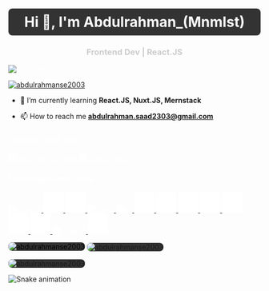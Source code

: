 <h1 align="center" style="color:white; background-color:#333; padding:10px; border-radius:8px;">Hi 👋, I'm Abdulrahman_(Mnmlst)</h1>
<h3 align="center" style="color:#ccc;">Frontend Dev | React.JS</h3>

<p align="left" style="color:white;"> <img src="https://komarev.com/ghpvc/?username=abdulrahmanse2003&label=Profile%20views&color=0e75b6&style=flat" alt="abdulrahmanse2003" /> </p>

<p align="left" style="color:white;"> <a href="https://github.com/ryo-ma/github-profile-trophy"><img src="https://github-profile-trophy.vercel.app/?username=abdulrahmanse2003" alt="abdulrahmanse2003" /></a> </p>

- 🌱 I’m currently learning **React.JS, Nuxt.JS, Mernstack**

- 📫 How to reach me **abdulrahman.saad2303@gmail.com**

<h3 align="left" style="color:white;">Connect with me:</h3>
<p align="left">
  <a href="https://linkedin.com/in/abdulrahman saad" target="blank"><img align="center" src="https://raw.githubusercontent.com/rahuldkjain/github-profile-readme-generator/master/src/images/icons/Social/linked-in-alt.svg" alt="abdulrahman saad" height="30" width="40" style="filter: brightness(0) invert(1);" /></a>
  <a href="https://instagram.com/_abdulr_hman" target="blank"><img align="center" src="https://raw.githubusercontent.com/rahuldkjain/github-profile-readme-generator/master/src/images/icons/Social/instagram.svg" alt="_abdulr_hman" height="30" width="40" style="filter: brightness(0) invert(1);" /></a>
</p>

<h3 align="left" style="color:white;">Languages and Tools:</h3>
<p align="left">
  <a href="https://www.arduino.cc/" target="_blank" rel="noreferrer"> <img src="https://cdn.worldvectorlogo.com/logos/arduino-1.svg" alt="arduino" width="40" height="40" style="filter: brightness(0) invert(1);" /> </a>
  <a href="https://getbootstrap.com" target="_blank" rel="noreferrer"> <img src="https://raw.githubusercontent.com/devicons/devicon/master/icons/bootstrap/bootstrap-plain-wordmark.svg" alt="bootstrap" width="40" height="40" style="filter: brightness(0) invert(1);" /> </a>
  <a href="https://www.w3schools.com/css/" target="_blank" rel="noreferrer"> <img src="https://raw.githubusercontent.com/devicons/devicon/master/icons/css3/css3-original-wordmark.svg" alt="css3" width="40" height="40" style="filter: brightness(0) invert(1);" /> </a>
  <a href="https://www.figma.com/" target="_blank" rel="noreferrer"> <img src="https://www.vectorlogo.zone/logos/figma/figma-icon.svg" alt="figma" width="40" height="40" style="filter: brightness(0) invert(1);" /> </a>
  <a href="https://git-scm.com/" target="_blank" rel="noreferrer"> <img src="https://www.vectorlogo.zone/logos/git-scm/git-scm-icon.svg" alt="git" width="40" height="40" style="filter: brightness(0) invert(1);" /> </a>
  <a href="https://www.w3.org/html/" target="_blank" rel="noreferrer"> <img src="https://raw.githubusercontent.com/devicons/devicon/master/icons/html5/html5-original-wordmark.svg" alt="html5" width="40" height="40" style="filter: brightness(0) invert(1);" /> </a>
  <a href="https://developer.mozilla.org/en-US/docs/Web/JavaScript" target="_blank" rel="noreferrer"> <img src="https://raw.githubusercontent.com/devicons/devicon/master/icons/javascript/javascript-original.svg" alt="javascript" width="40" height="40" style="filter: brightness(0) invert(1);" /> </a>
  <a href="https://www.linux.org/" target="_blank" rel="noreferrer"> <img src="https://raw.githubusercontent.com/devicons/devicon/master/icons/linux/linux-original.svg" alt="linux" width="40" height="40" style="filter: brightness(0) invert(1);" /> </a>
  <a href="https://www.mongodb.com/" target="_blank" rel="noreferrer"> <img src="https://raw.githubusercontent.com/devicons/devicon/master/icons/mongodb/mongodb-original-wordmark.svg" alt="mongodb" width="40" height="40" style="filter: brightness(0) invert(1);" /> </a>
  <a href="https://www.photoshop.com/en" target="_blank" rel="noreferrer"> <img src="https://raw.githubusercontent.com/devicons/devicon/master/icons/photoshop/photoshop-line.svg" alt="photoshop" width="40" height="40" style="filter: brightness(0) invert(1);" /> </a>
  <a href="https://www.python.org" target="_blank" rel="noreferrer"> <img src="https://raw.githubusercontent.com/devicons/devicon/master/icons/python/python-original.svg" alt="python" width="40" height="40" style="filter: brightness(0) invert(1);" /> </a>
  <a href="https://reactjs.org/" target="_blank" rel="noreferrer"> <img src="https://raw.githubusercontent.com/devicons/devicon/master/icons/react/react-original-wordmark.svg" alt="react" width="40" height="40" style="filter: brightness(0) invert(1);" /> </a>
  <a href="https://tailwindcss.com/" target="_blank" rel="noreferrer"> <img src="https://www.vectorlogo.zone/logos/tailwindcss/tailwindcss-icon.svg" alt="tailwind" width="40" height="40" style="filter: brightness(0) invert(1);" /> </a>
  <a href="https://www.typescriptlang.org/" target="_blank" rel="noreferrer"> <img src="https://raw.githubusercontent.com/devicons/devicon/master/icons/typescript/typescript-original.svg" alt="typescript" width="40" height="40" style="filter: brightness(0) invert(1);" /> </a>
</p>

<p><img align="left" src="https://github-readme-stats.vercel.app/api/top-langs?username=abdulrahmanse2003&show_icons=true&locale=en&layout=compact" alt="abdulrahmanse2003" style="background-color:#333; border-radius:8px; color:black;" /></p>

<p>&nbsp;<img align="center" src="https://github-readme-stats.vercel.app/api?username=abdulrahmanse2003&show_icons=true&locale=en" alt="abdulrahmanse2003" style="background-color:#333; border-radius:8px;" /></p>

<p><img align="center" src="https://github-readme-streak-stats.herokuapp.com/?user=abdulrahmanse2003&" alt="abdulrahmanse2003" style="background-color:#333; border-radius:8px;" /></p>

![Snake animation](https://github.com/eagrundy/eagrundy/blob/output/github-contribution-grid-snake.svg)
